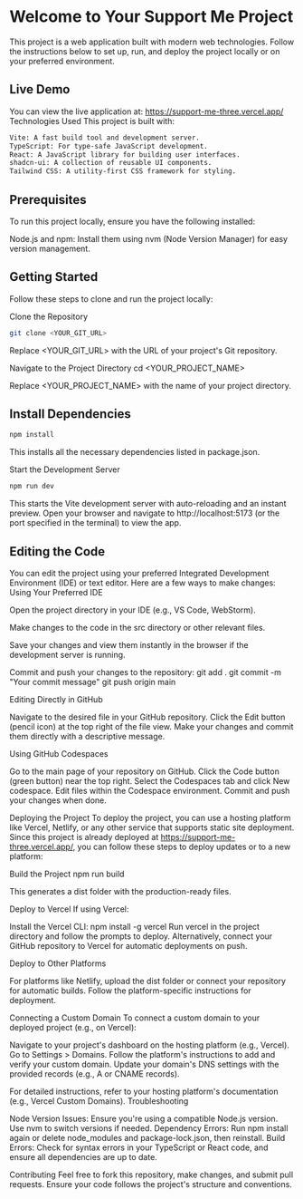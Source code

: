 # Welcome to Your Support Me Project

This project is a web application built with modern web technologies. Follow the instructions below to set up, run, and deploy the project locally or on your preferred environment.

## Live Demo

You can view the live application at: https://support-me-three.vercel.app/
Technologies Used
This project is built with:

```bash
Vite: A fast build tool and development server.
TypeScript: For type-safe JavaScript development.
React: A JavaScript library for building user interfaces.
shadcn-ui: A collection of reusable UI components.
Tailwind CSS: A utility-first CSS framework for styling.
```

## Prerequisites

To run this project locally, ensure you have the following installed:

Node.js and npm: Install them using nvm (Node Version Manager) for easy version management.

## Getting Started

Follow these steps to clone and run the project locally:

Clone the Repository

```bash
git clone <YOUR_GIT_URL>
```

Replace <YOUR_GIT_URL> with the URL of your project's Git repository.

Navigate to the Project Directory
cd <YOUR_PROJECT_NAME>

Replace <YOUR_PROJECT_NAME> with the name of your project directory.

## Install Dependencies

```bash
npm install
```

This installs all the necessary dependencies listed in package.json.

Start the Development Server

```bash
npm run dev
```

This starts the Vite development server with auto-reloading and an instant preview. Open your browser and navigate to http://localhost:5173 (or the port specified in the terminal) to view the app.

## Editing the Code

You can edit the project using your preferred Integrated Development Environment (IDE) or text editor. Here are a few ways to make changes:
Using Your Preferred IDE

Open the project directory in your IDE (e.g., VS Code, WebStorm).

Make changes to the code in the src directory or other relevant files.

Save your changes and view them instantly in the browser if the development server is running.

Commit and push your changes to the repository:
git add .
git commit -m "Your commit message"
git push origin main

Editing Directly in GitHub

Navigate to the desired file in your GitHub repository.
Click the Edit button (pencil icon) at the top right of the file view.
Make your changes and commit them directly with a descriptive message.

Using GitHub Codespaces

Go to the main page of your repository on GitHub.
Click the Code button (green button) near the top right.
Select the Codespaces tab and click New codespace.
Edit files within the Codespace environment.
Commit and push your changes when done.

Deploying the Project
To deploy the project, you can use a hosting platform like Vercel, Netlify, or any other service that supports static site deployment. Since this project is already deployed at https://support-me-three.vercel.app/, you can follow these steps to deploy updates or to a new platform:

Build the Project
npm run build

This generates a dist folder with the production-ready files.

Deploy to Vercel
If using Vercel:

Install the Vercel CLI: npm install -g vercel
Run vercel in the project directory and follow the prompts to deploy.
Alternatively, connect your GitHub repository to Vercel for automatic deployments on push.

Deploy to Other Platforms

For platforms like Netlify, upload the dist folder or connect your repository for automatic builds.
Follow the platform-specific instructions for deployment.

Connecting a Custom Domain
To connect a custom domain to your deployed project (e.g., on Vercel):

Navigate to your project's dashboard on the hosting platform (e.g., Vercel).
Go to Settings > Domains.
Follow the platform's instructions to add and verify your custom domain.
Update your domain's DNS settings with the provided records (e.g., A or CNAME records).

For detailed instructions, refer to your hosting platform's documentation (e.g., Vercel Custom Domains).
Troubleshooting

Node Version Issues: Ensure you're using a compatible Node.js version. Use nvm to switch versions if needed.
Dependency Errors: Run npm install again or delete node_modules and package-lock.json, then reinstall.
Build Errors: Check for syntax errors in your TypeScript or React code, and ensure all dependencies are up to date.

Contributing
Feel free to fork this repository, make changes, and submit pull requests. Ensure your code follows the project's structure and conventions.
